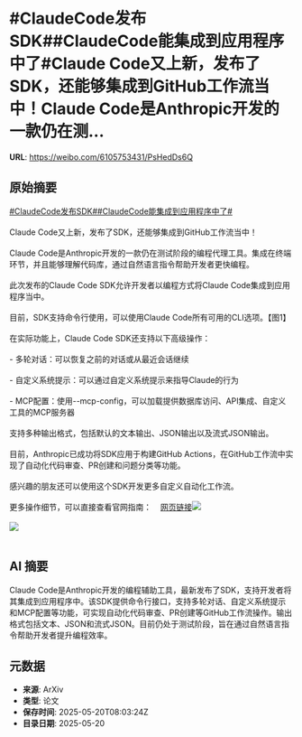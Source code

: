 # #ClaudeCode发布SDK##ClaudeCode能集成到应用程序中了#Claude Code又上新，发布了SDK，还能够集成到GitHub工作流当中！Claude Code是Anthropic开发的一款仍在测...

**URL**: https://weibo.com/6105753431/PsHedDs6Q

## 原始摘要

<a href="https://m.weibo.cn/search?containerid=231522type%3D1%26t%3D10%26q%3D%23ClaudeCode%E5%8F%91%E5%B8%83SDK%23&amp;extparam=%23ClaudeCode%E5%8F%91%E5%B8%83SDK%23" data-hide=""><span class="surl-text">#ClaudeCode发布SDK#</span></a><a href="https://m.weibo.cn/search?containerid=231522type%3D1%26t%3D10%26q%3D%23ClaudeCode%E8%83%BD%E9%9B%86%E6%88%90%E5%88%B0%E5%BA%94%E7%94%A8%E7%A8%8B%E5%BA%8F%E4%B8%AD%E4%BA%86%23&amp;extparam=%23ClaudeCode%E8%83%BD%E9%9B%86%E6%88%90%E5%88%B0%E5%BA%94%E7%94%A8%E7%A8%8B%E5%BA%8F%E4%B8%AD%E4%BA%86%23" data-hide=""><span class="surl-text">#ClaudeCode能集成到应用程序中了#</span></a><br><br>Claude Code又上新，发布了SDK，还能够集成到GitHub工作流当中！<br><br>Claude Code是Anthropic开发的一款仍在测试阶段的编程代理工具。集成在终端环节，并且能够理解代码库，通过自然语言指令帮助开发者更快编程。<br><br>此次发布的Claude Code SDK允许开发者以编程方式将Claude Code集成到应用程序当中。<br><br>目前，SDK支持命令行使用，可以使用Claude Code所有可用的CLI选项。【图1】<br><br>在实际功能上，Claude Code SDK还支持以下高级操作：<br><br>- 多轮对话：可以恢复之前的对话或从最近会话继续<br><br>- 自定义系统提示：可以通过自定义系统提示来指导Claude的行为<br><br>- MCP配置：使用--mcp-config，可以加载提供数据库访问、API集成、自定义工具的MCP服务器<br><br>支持多种输出格式，包括默认的文本输出、JSON输出以及流式JSON输出。<br><br>目前，Anthropic已成功将SDK应用于构建GitHub Actions，在GitHub工作流中实现了自动化代码审查、PR创建和问题分类等功能。<br><br>感兴趣的朋友还可以使用这个SDK开发更多自定义自动化工作流。<br><br>更多操作细节，可以直接查看官网指南：<a href="https://weibo.cn/sinaurl?u=https%3A%2F%2Fdocs.anthropic.com%2Fen%2Fdocs%2Fclaude-code%2Fsdk" data-hide=""><span class="url-icon"><img style="width: 1rem;height: 1rem" src="https://h5.sinaimg.cn/upload/2015/09/25/3/timeline_card_small_web_default.png" referrerpolicy="no-referrer"></span><span class="surl-text">网页链接</span></a><img style="" src="https://tvax4.sinaimg.cn/large/006Fd7o3gy1i1lyw4lp5gj318g27g1kx.jpg" referrerpolicy="no-referrer"><br><br><img style="" src="https://tvax3.sinaimg.cn/large/006Fd7o3gy1i1lyw56mxtj31920sidt1.jpg" referrerpolicy="no-referrer"><br><br>

## AI 摘要

Claude Code是Anthropic开发的编程辅助工具，最新发布了SDK，支持开发者将其集成到应用程序中。该SDK提供命令行接口，支持多轮对话、自定义系统提示和MCP配置等功能，可实现自动化代码审查、PR创建等GitHub工作流操作。输出格式包括文本、JSON和流式JSON。目前仍处于测试阶段，旨在通过自然语言指令帮助开发者提升编程效率。

## 元数据

- **来源**: ArXiv
- **类型**: 论文
- **保存时间**: 2025-05-20T08:03:24Z
- **目录日期**: 2025-05-20
